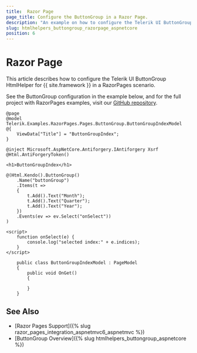 ```yaml
---
title:  Razor Page
page_title: Configure the ButtonGroup in a Razor Page.
description: "An example on how to configure the Telerik UI ButtonGroup HtmlHelper for {{ site.framework }} in a Razor Page."
slug: htmlhelpers_buttongroup_razorpage_aspnetcore
position: 6
---
```


# Razor Page

This article describes how to configure the Telerik UI ButtonGroup HtmlHelper for {{ site.framework }} in a RazorPages scenario.

See the ButtonGroup configuration in the example below, and for the full project with RazorPages examples, visit our [GitHub repository](https://github.com/telerik/ui-for-aspnet-core-examples/tree/master/Telerik.Examples.RazorPages).

```tab-RazorPage(csthml)
@page
@model Telerik.Examples.RazorPages.Pages.ButtonGroup.ButtonGroupIndexModel
@{
	ViewData["Title"] = "ButtonGroupIndex";
}

@inject Microsoft.AspNetCore.Antiforgery.IAntiforgery Xsrf
@Html.AntiForgeryToken()

<h1>ButtonGroupIndex</h1>

@(Html.Kendo().ButtonGroup()
    .Name("buttonGroup")
    .Items(t =>
    {
        t.Add().Text("Month");
        t.Add().Text("Quarter");
        t.Add().Text("Year");
    })
    .Events(ev => ev.Select("onSelect"))
)

<script>
	function onSelect(e) {
		console.log("selected index:" + e.indices);
	}
</script>
```
```tab-PageModel(cshtml.cs)
    public class ButtonGroupIndexModel : PageModel
    {
        public void OnGet()
        {

        }
    }
```

## See Also

* [Razor Pages Support]({% slug razor_pages_integration_aspnetmvc6_aspnetmvc %})
* [ButtonGroup Overview]({% slug htmlhelpers_buttongroup_aspnetcore %})
